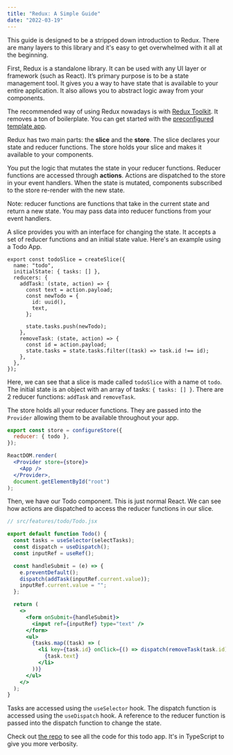 ```yaml
---
title: "Redux: A Simple Guide"
date: "2022-03-19"
---
```


This guide is designed to be a stripped down introduction to Redux. There are many layers to this library and it's easy to get overwhelmed with it all at the beginning.

First, Redux is a standalone library. It can be used with any UI layer or framework (such as React). It’s primary purpose is to be a state management tool. It gives you a way to have state that is available to your entire application. It also allows you to abstract logic away from your components.

The recommended way of using Redux nowadays is with [Redux Toolkit](https://redux-toolkit.js.org/). It removes a ton of boilerplate. You can get started with the [preconfigured template app](https://redux-toolkit.js.org/introduction/getting-started).

Redux has two main parts: the **slice** and the **store**. The slice declares your state and reducer functions. The store holds your slice and makes it available to your components.

You put the logic that mutates the state in your reducer functions. Reducer functions are accessed through **actions**. Actions are dispatched to the store in your event handlers. When the state is mutated, components subscribed to the store re-render with the new state.

Note: reducer functions are functions that take in the current state and return a new state. You may pass data into reducer functions from your event handlers.

A slice provides you with an interface for changing the state. It accepts a set of reducer functions and an initial state value. Here's an example using a Todo App.

```tsx
export const todoSlice = createSlice({
  name: "todo",
  initialState: { tasks: [] },
  reducers: {
    addTask: (state, action) => {
      const text = action.payload;
      const newTodo = {
        id: uuid(),
        text,
      };

      state.tasks.push(newTodo);
    },
    removeTask: (state, action) => {
      const id = action.payload;
      state.tasks = state.tasks.filter((task) => task.id !== id);
    },
  },
});
```

Here, we can see that a slice is made called `todoSlice` with a name ot `todo`. The initial state is an object with an array of tasks: `{ tasks: [] }`. There are 2 reducer functions: `addTask` and `removeTask`.

The store holds all your reducer functions. They are passed into the `Provider` allowing them to be available throughout your app.

```js
export const store = configureStore({
  reducer: { todo },
});
```

```jsx
ReactDOM.render(
  <Provider store={store}>
    <App />
  </Provider>,
  document.getElementById("root")
);
```

Then, we have our Todo component. This is just normal React. We can see how actions are dispatched to access the reducer functions in our slice.

```jsx
// src/features/todo/Todo.jsx

export default function Todo() {
  const tasks = useSelector(selectTasks);
  const dispatch = useDispatch();
  const inputRef = useRef();

  const handleSubmit = (e) => {
    e.preventDefault();
    dispatch(addTask(inputRef.current.value));
    inputRef.current.value = "";
  };

  return (
    <>
      <form onSubmit={handleSubmit}>
        <input ref={inputRef} type="text" />
      </form>
      <ul>
        {tasks.map((task) => (
          <li key={task.id} onClick={() => dispatch(removeTask(task.id))}>
            {task.text}
          </li>
        ))}
      </ul>
    </>
  );
}
```

Tasks are accessed using the `useSelector` hook. The dispatch function is accessed using the `useDispatch` hook. A reference to the reducer function is passed into the dispatch function to change the state.

Check out [the repo](https://github.com/neilgebhard/redux-todo-app) to see all the code for this todo app. It's in TypeScript to give you more verbosity.
